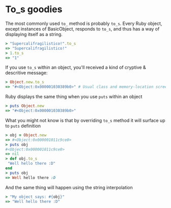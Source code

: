 # To_s goodies

The most commonly used `to_` method is probably `to_s`. Every Ruby object, except
instances of BasicObject, responds to `to_s`, and thus has a way of displaying itself as
a string.

```ruby
> "Supercalifragilistico!".to_s
=> "Supercalifragilistico!"
> 1.to_s
=> "1"
```

If you use `to_s` within an object, you'll received a kind of cryptive & descritive message:

```ruby
> Object.new.to_s
=> "#<Object:0x000001030389b0>" # Usual class and memory-location screen dump
```

Ruby displays the same thing when you use `puts` within an object

```ruby
> puts Object.new
=> "#<Object:0x000001030389b0>"
```


What you might not know is that by overriding `to_s` method it will surface up to `puts` definition

```ruby
> obj = Object.new
=> #<Object:0x000001011c9ce0>
> puts obj
#<Object:0x000001011c9ce0>
=> nil
> def obj.to_s
 "Well hello there :D"
end
> puts obj
=> Well hello there :D
```

And the same thing will happen using the string interpolation

```ruby
> "My object says: #{obj}"
=> "Well hello there :D"
```


